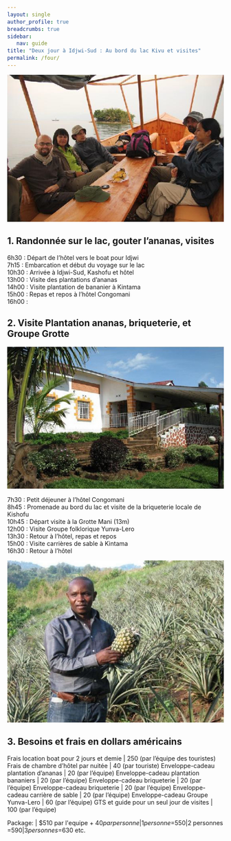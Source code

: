 ```yaml
---
layout: single
author_profile: true
breadcrumbs: true
sidebar:
   nav: guide
title: "Deux jour à Idjwi-Sud : Au bord du lac Kivu et visites"
permalink: /four/
---
```

![Image](../assets/images/image4a.jpg)

## 1. Randonnée sur le lac, gouter l’ananas, visites

6h30 : Départ de l’hôtel vers le boat pour Idjwi  
7h15 : Embarcation et début du voyage sur le lac              
10h30 : Arrivée à Idjwi-Sud, Kashofu et hôtel  
13h00 : Visite des plantations d’ananas  
14h00 : Visite plantation de bananier à Kintama  
15h00 : Repas et repos à l’hôtel Congomani  
16h00 : 

## 2. Visite Plantation ananas, briqueterie, et Groupe Grotte
![Image](../assets/images/image4b.jpg)  

7h30 : Petit déjeuner à l’hôtel Congomani  
8h45 : Promenade au bord du lac et visite de la briqueterie locale de Kishofu  
10h45 : Départ visite à la Grotte Mani (13m)  
12h00 : Visite Groupe folklorique Yunva-Lero  
13h30 : Retour à l’hôtel, repas et repos  
15h00 : Visite carrières de sable à Kintama    
16h30 : Retour à l’hôtel  

![Image](../assets/images/image4c.jpg)

## 3. Besoins et frais en dollars américains  

Frais location boat pour 2 jours et demie | 250 (par l’équipe des touristes)
Frais de chambre d’hôtel par nuitée | 40 (par touriste)
Enveloppe-cadeau plantation d’ananas | 20 (par l’équipe)
Enveloppe-cadeau plantation bananiers | 20 (par l’équipe)
Enveloppe-cadeau briqueterie | 20 (par l’équipe)
Enveloppe-cadeau briqueterie | 20 (par l’équipe)
Enveloppe-cadeau carrière de sable | 20 (par l’équipe)
Enveloppe-cadeau Groupe Yunva-Lero | 60 (par l’équipe) 
GTS et guide pour un seul jour de visites |	100 (par l’équipe)

Package: | $510 par l'equipe + $40 par personne|1 personne =$550|2 personnes =$590|3 personnes =$630 etc.

<!--- Package	| USD par X nombre + équipes des touristes --->
